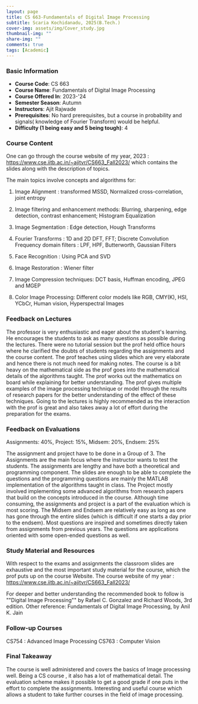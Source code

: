 ```yaml
---
layout: page
title: CS 663-Fundamentals of Digital Image Processing
subtitle: Scaria Kochidanadu, 2025(B.Tech.)
cover-img: assets/img/Cover_study.jpg
thumbnail-img: ""
share-img: ""
comments: true
tags: [Academic]
---
```


### Basic Information

- **Course Code**: CS 663
- **Course Name**: Fundamentals of Digital Image Processing
- **Course Offered In**: 2023-'24
- **Semester Season**: Autumn
- **Instructors**: Ajit Rajwade
- **Prerequisites**: No hard prerequisites, but a course in probability and signals( knowledge of Fourier Transform) would be helpful.
- **Difficulty (1 being easy and 5 being tough)**: 4

### Course Content


One can go through the course website of my year, 2023 :  https://www.cse.iitb.ac.in/~ajitvr/CS663_Fall2023/ which contains the slides along with the description of topics.

The main topics involve concepts and algorithms for: 
1. Image Alignment : transformed MSSD, Normalized cross-correlation, joint entropy

2. Image filtering and enhancement methods: Blurring, sharpening, edge detection, contrast enhancement; Histogram Equalization

3. Image Segmentation : Edge detection, Hough Transforms

4. Fourier Transforms : 1D and 2D DFT, FFT; Discrete Convolution
    Frequency domain filters : LPF, HPF, Butterworth, Gaussian Filters

5. Face Recognition : Using PCA and SVD

6. Image Restoration : Wiener filter

7. Image Compression techniques: DCT basis, Huffman encoding, JPEG and MGEP

8. Color Image Processing: Different color models like RGB, CMY(K), HSI, YCbCr, Human vision, Hyperspectral Images

### Feedback on Lectures


The professor is very enthusiastic and eager about the student's learning. He encourages the students to ask as many questions as possible during the lectures. There were no tutorial session but the prof held office hours where he clarified the doubts of students regarding the assignments and the course content.
The prof teaches using slides which are very elaborate and hence there is not much need for making notes. The course is a bit heavy on the mathematical side as the prof goes into the mathematical details of the algorithms taught. The prof works out the mathematics on board while explaining for better understanding. 
The prof gives multiple examples of the image processing technique or model through the results of research papers for the better understanding of the effect of these techniques.  Going to the lectures is highly recommended as the interaction with the prof is great and also takes away a lot of effort during the preparation for the exams. 
### Feedback on Evaluations


Assignments: 40%, Project: 15%, Midsem: 20%, Endsem: 25%

The assignment and project have to be done in a Group of 3. The Assignments are the main focus where the instructor wants to test the students. The assignments are lengthy and have both a theoretical and programming component. The slides are enough to be able to complete the questions and the programming questions are mainly the MATLAB implementation of the algorithms taught in class. 
The Project mostly involved implementing some advanced algorithms from research papers that build on the concepts introduced in the course. Although time consuming, the assignments and project is a part of the evaluation which is most scoring.
The Midsem and Endsem are relatively easy as long as one has gone through the entire slides (which is difficult if one starts a day prior to the endsem). Most questions are inspired and sometimes directly taken from assignments from previous years. The questions are applications oriented with some open-ended questions as well.
### Study Material and Resources


With respect to the exams and assignments the classroom slides are exhaustive and the most important study material for the course, which the prof puts up on the course Website.
The course website of my year : https://www.cse.iitb.ac.in/~ajitvr/CS663_Fall2023/

For deeper and better understanding the recommended book to follow is ""Digital Image Processing"" by Rafael C. Gonzalez and Richard Woods, 3rd edition.
Other reference: Fundamentals of Digital Image Processing, by Anil K. Jain
### Follow-up Courses


CS754 : Advanced Image Processing
CS763 : Computer Vision
### Final Takeaway


The course is well administered and covers the basics of Image processing well. Being a CS course , it also has a lot of mathematical detail. The evaluation scheme makes it possible to get a good grade if one puts in the effort to complete the assignments.
Interesting and useful course which allows a student to take further courses in the field of image processing.